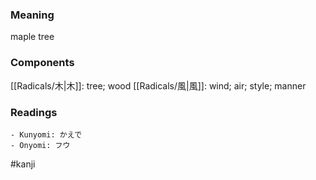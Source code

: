 ### Meaning

maple tree

### Components

[[Radicals/木|木]]: tree; wood [[Radicals/風|風]]: wind; air; style; manner

### Readings

```
- Kunyomi: かえで
- Onyomi: フウ
```

#kanji